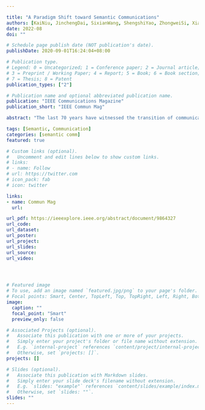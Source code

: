 ```yaml
---

title: "A Paradigm Shift toward Semantic Communications"
authors: [KaiNiu, JinchengDai, SixianWang, ShengshiYao, ZhongweiSi, XiaoqiQin, PingZhang]
date: 2022-08
doi: ""

# Schedule page publish date (NOT publication's date).
publishDate: 2020-09-01T16:24:04+08:00

# Publication type.
# Legend: 0 = Uncategorized; 1 = Conference paper; 2 = Journal article;
# 3 = Preprint / Working Paper; 4 = Report; 5 = Book; 6 = Book section;
# 7 = Thesis; 8 = Patent
publication_types: ["2"]

# Publication name and optional abbreviated publication name.
publication: "IEEE Communications Magazine"
publication_short: "IEEE Commun Mag"

abstract: "The last 70 years have witnessed the transition of communication from Shannon's theoretical concept to current high-efficiency practical systems. Classical communication systems address the capability-deficiency issue mainly by module stacking and technique densification with ever increasing complexity. From such a traditional viewpoint, classical source coding only utilizes explicit probabilistic models to compress data, regardless of the meaning of transmitted source messages. Also, channel coded transmission does not identify the source content. In this sense, state-of-the-art communication systems work merely at the technical level, as summarized by Weaver. Unlike the traditional system design philosophy, this article proposes a new route to boost the system capabilities toward intelligence-endogenous and primitive-concise communications. The communication paradigm upgrades to the semantic level, which is radically different since all the key techniques imply the use of meanings of transmitted data, thus deeply changing the design philosophy of the communication system. This paradigm shift unveils a promising direction due to its ability to offer an identical quality of service with much lower data transmission requirements. Different from similar works, this article constitutes a brief tutorial on the framework of semantic communications, its gain analyzed from the information theory perspective, a method to calculate the semantic compression bound, and an exemplary use case of semantic communications. "

tags: [Semantic, Communication]
categories: [semantic comm]
featured: true

# Custom links (optional).
#   Uncomment and edit lines below to show custom links.
# links:
# - name: Follow
# url: https://twitter.com
# icon_pack: fab
# icon: twitter

links:
- name: Commun Mag
  url: 

url_pdf: https://ieeexplore.ieee.org/abstract/document/9864327
url_code: 
url_dataset:
url_poster:
url_project: 
url_slides:
url_source: 
url_video:




# Featured image
# To use, add an image named `featured.jpg/png` to your page's folder. 
# Focal points: Smart, Center, TopLeft, Top, TopRight, Left, Right, BottomLeft, Bottom, BottomRight.
image:
  caption: ""
  focal_point: "Smart"
  preview_only: false

# Associated Projects (optional).
#   Associate this publication with one or more of your projects.
#   Simply enter your project's folder or file name without extension.
#   E.g. `internal-project` references `content/project/internal-project/index.md`.
#   Otherwise, set `projects: []`.
projects: []

# Slides (optional).
#   Associate this publication with Markdown slides.
#   Simply enter your slide deck's filename without extension.
#   E.g. `slides: "example"` references `content/slides/example/index.md`.
#   Otherwise, set `slides: ""`.
slides: ""
---
```

